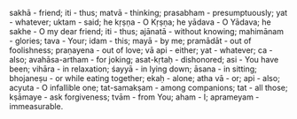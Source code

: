 sakhā - friend; iti - thus; matvā - thinking; prasabham - presumptuously; yat - whatever; uktam - said; he kṛṣṇa - O Kṛṣṇa; he yādava - O Yādava; he sakhe - O my dear friend; iti - thus; ajānatā - without knowing; mahimānam - glories; tava - Your; idam - this; mayā - by me; pramādāt - out of foolishness; praṇayena - out of love; vā api - either; yat - whatever; ca - also; avahāsa-artham - for joking; asat-kṛtaḥ - dishonored; asi - You have been; vihāra - in relaxation; śayyā - in lying down; āsana - in sitting; bhojaneṣu - or while eating together; ekaḥ - alone; atha vā - or; api - also; acyuta - O infallible one; tat-samakṣam - among companions; tat - all those; kṣāmaye - ask forgiveness; tvām - from You; aham - I; aprameyam - immeasurable.